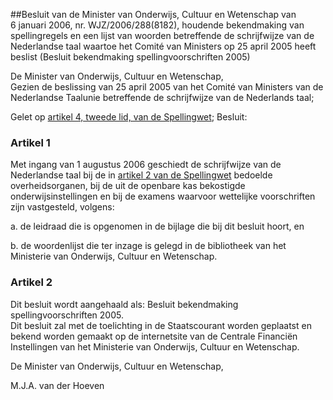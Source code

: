 <meta http-equiv='Content-Type' content='text/html; charset=utf-8' />

##Besluit van de Minister van Onderwijs, Cultuur en Wetenschap van 6 januari 2006, nr. WJZ/2006/288(8182), houdende bekendmaking van spellingregels en een lijst van woorden betreffende de schrijfwijze van de Nederlandse taal waartoe het Comité van Ministers op 25 april 2005 heeft beslist (Besluit bekendmaking spellingvoorschriften 2005)

De Minister van Onderwijs, Cultuur en Wetenschap,  
Gezien de beslissing van 25 april 2005 van het Comité van Ministers van de Nederlandse Taalunie betreffende de schrijfwijze van de Nederlands taal;

Gelet op [artikel 4, tweede lid, van de Spellingwet](../../../../../../wet/spellingwet/BWBR0018784/README.md);
Besluit:    

### Artikel  1  

Met ingang van 1 augustus 2006 geschiedt de schrijfwijze van de Nederlandse taal bij de in [artikel 2 van de Spellingwet](../../../../../../wet/spellingwet/BWBR0018784/README.md) bedoelde overheidsorganen, bij de uit de openbare kas bekostigde onderwijsinstellingen en bij de examens waarvoor wettelijke voorschriften zijn vastgesteld, volgens: 

a. de leidraad die is opgenomen in de bijlage die bij dit besluit hoort, en  

b. de woordenlijst die ter inzage is gelegd in de bibliotheek van het Ministerie van Onderwijs, Cultuur en Wetenschap.    

### Artikel  2  

Dit besluit wordt aangehaald als: Besluit bekendmaking spellingvoorschriften 2005.  
Dit besluit zal met de toelichting in de Staatscourant worden geplaatst en bekend worden gemaakt op de internetsite van de Centrale Financiën Instellingen van het Ministerie van Onderwijs, Cultuur en Wetenschap.  

De 
Minister van Onderwijs, Cultuur en Wetenschap, 

M.J.A. van der Hoeven     
